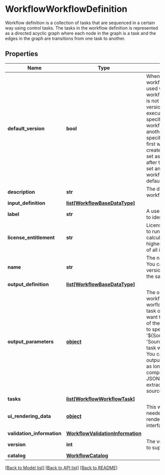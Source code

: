 # WorkflowWorkflowDefinition

Workflow definition is a collection of tasks that are sequenced in a certain way using control tasks. The tasks in the workflow definition is represented as a directed acyclic graph where each node in the graph is a task and the edges in the graph are transitions from one task to another. 
## Properties
Name | Type | Description | Notes
------------ | ------------- | ------------- | -------------
**default_version** | **bool** | When true this will be the workflow version that is used when a specific workflow definition version is not specified. The default version is used when user executes a workflow without specifying a version or when workflow is included in another workflow without a specific version. The very first workflow definition created with a name will be set as the default version, after that user can explicitly set any version of the workflow definition as the default version.   | [optional] 
**description** | **str** | The description for this workflow.   | [optional] 
**input_definition** | [**list[WorkflowBaseDataType]**](WorkflowBaseDataType.md) |  | [optional] 
**label** | **str** | A user friendly short name to identify the workflow.   | [optional] 
**license_entitlement** | **str** | License entitlement required to run this workflow. It is calculated based on the highest license requirement of all its tasks.   | [optional] [readonly] [default to 'Base']
**name** | **str** | The name for this workflow. You can have multiple version of the workflow with the same name.   | [optional] 
**output_definition** | [**list[WorkflowBaseDataType]**](WorkflowBaseDataType.md) |  | [optional] 
**output_parameters** | [**object**](.md) | The output mappings for the workflow. The outputs for worflows will generally be task output variables that we want to export out at the end of the workflow. The format to specify the mapping is &#39;${Source.output.JsonPath}&#39;. &#39;Source&#39; is the name of the task within the workflow. You can map any task output to a workflow output as long as the types are compatible. Following this is JSON path expression to extract JSON fragment from source&#39;s output.   | [optional] 
**tasks** | [**list[WorkflowWorkflowTask]**](WorkflowWorkflowTask.md) |  | [optional] 
**ui_rendering_data** | [**object**](.md) | This will hold the data needed for workflow to be rendered in the user interface.   | [optional] 
**validation_information** | [**WorkflowValidationInformation**](WorkflowValidationInformation.md) |  | [optional] 
**version** | **int** | The version of the workflow to support multiple versions.    | [optional] 
**catalog** | [**WorkflowCatalog**](.md) |  | [optional] 

[[Back to Model list]](../README.md#documentation-for-models) [[Back to API list]](../README.md#documentation-for-api-endpoints) [[Back to README]](../README.md)


